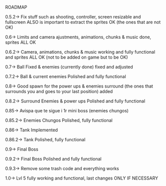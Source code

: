 ROADMAP


0.5.2-> Fix stuff such as shooting, controller, screen resizable and fullscreen ALSO is important to extract the sprites OK (the ones that are not OK)

0.6-> Limits and camera ajustments, animations, chunks & music done, sprites ALL OK

0.6.2-> Camera, animations, chunks & music working and fully functional and sprites ALL OK (not to be added on game but to be OK)




0.7-> Ball Fixed & enemies (currently done) fixed and adjusted

0.7.2-> Ball & current enemies Polished and fully functional




0.8->  Good spawn for the power ups & enemies surround (the ones that surrounds you and goes to your last position) added

0.8.2-> Surround Enemies & power ups Polished and fully functional





0.85-> Avispa que te sigue i 1r mini boss (enemies chungos)

0.85.2-> Enemies Chungos Polished, fully functional




0.86-> Tank Implemented

0.86.2-> Tank Polished, fully functional




0.9-> Final Boss

0.9.2-> Final Boss Polished and fully functional


0.9.3-> Remove some trash code and everything works


1.0-> Lvl 5 fully working and functional, last changes ONLY IF NECESSARY
